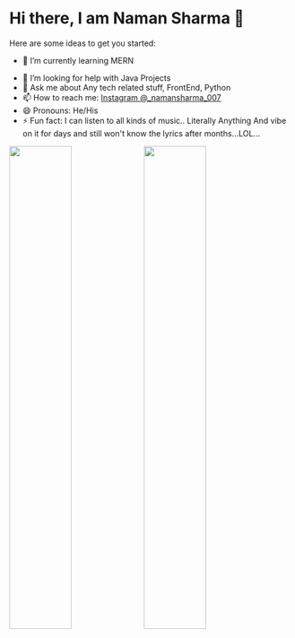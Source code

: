 # Hi there, I am Naman Sharma 👋



Here are some ideas to get you started:

<!-- - 🔭 I’m currently working on ... -->
- 🌱 I’m currently learning MERN
<!-- - 👯 I’m looking to collaborate on ... -->
- 🤔 I’m looking for help with Java Projects
- 💬 Ask me about Any tech related stuff, FrontEnd, Python
- 📫 How to reach me: [Instagram @_namansharma_007](https://www.instagram.com/_namansharma_007/)
- 😄 Pronouns: He/His
- ⚡ Fun fact: I can listen to all kinds of music.. Literally Anything And vibe on it for days and still won't know the lyrics after months...LOL...

<img align="left" width="47%" src="(https://github-readme-stats.vercel.app/api/top-langs/?username=namansharma3007&layout=compact)](https://github.com/namansharma3007/github-readme-stats)">
<img align="left" width="47%" src="(https://github-readme-stats.vercel.app/api?username=namansharma3007&theme=radical&show_icons=true)">
